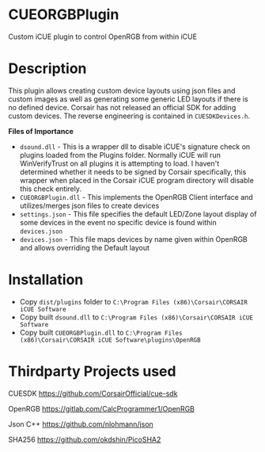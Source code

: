 # CUEORGBPlugin
 Custom iCUE plugin to control OpenRGB from within iCUE
 
# Description
This plugin allows creating custom device layouts using json files and custom images as well as generating some generic LED layouts if there is no defined device. Corsair has not released an official SDK for adding custom devices. The reverse engineering is contained in ```CUESDKDevices.h```. 

**Files of Importance**
* ```dsound.dll``` - This is a wrapper dll to disable iCUE's signature check on plugins loaded from the Plugins folder. Normally iCUE will run WinVerifyTrust on all plugins it is attempting to load. I haven't determined whether it needs to be signed by Corsair specifically, this wrapper when placed in the Corsair iCUE program directory will disable this check entirely.
* ```CUEORGBPlugin.dll``` - This implements the OpenRGB Client interface and utilizes/merges json files to create devices
* ```settings.json``` - This file specifies the default LED/Zone layout display of some devices in the event no specific device is found within ```devices.json```
* ```devices.json``` - This file maps devices by name given within OpenRGB and allows overriding the Default layout
 
# Installation
* Copy ```dist/plugins``` folder to ```C:\Program Files (x86)\Corsair\CORSAIR iCUE Software```
* Copy built ```dsound.dll``` to ```C:\Program Files (x86)\Corsair\CORSAIR iCUE Software```
* Copy built ```CUEORGBPlugin.dll``` to ```C:\Program Files (x86)\Corsair\CORSAIR iCUE Software\plugins\OpenRGB```

# Thirdparty Projects used

CUESDK
https://github.com/CorsairOfficial/cue-sdk

OpenRGB
https://gitlab.com/CalcProgrammer1/OpenRGB

Json C++
https://github.com/nlohmann/json

SHA256
https://github.com/okdshin/PicoSHA2
